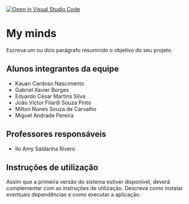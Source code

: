 [![Open in Visual Studio Code](https://classroom.github.com/assets/open-in-vscode-718a45dd9cf7e7f842a935f5ebbe5719a5e09af4491e668f4dbf3b35d5cca122.svg)](https://classroom.github.com/online_ide?assignment_repo_id=10811965&assignment_repo_type=AssignmentRepo)
# My minds
Escreva um ou dois  parágrafo resumindo o objetivo do seu projeto.

## Alunos integrantes da equipe

* Kauan Cardoso Nascimento
* Gabriel Xavier Borges
* Eduardo César Martins Silva
* João Victor Filardi Souza Pinto
* Milton Nunes Souza de Carvalho
* Miguel Andrade Pereira

## Professores responsáveis

* Ilo Amy Saldanha Rivero

## Instruções de utilização

Assim que a primeira versão do sistema estiver disponível, deverá complementar com as instruções de utilização. Descreva como instalar eventuais dependências e como executar a aplicação.
